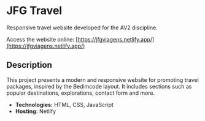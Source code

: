 # JFG Travel

Responsive travel website developed for the AV2 discipline.

Access the website online: [https://jfgviagens.netlify.app/](https://jfgviagens.netlify.app/)

## Description

This project presents a modern and responsive website for promoting travel packages, inspired by the Bedimcode layout. It includes sections such as popular destinations, explorations, contact form and more.

- **Technologies:** HTML, CSS, JavaScript
- **Hosting:** Netlify

